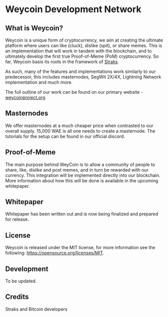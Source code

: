 Weycoin Development Network
===========================

What is Weycoin?
----------------

Weycoin is a unique form of cryptocurrency, we aim at creating the ultimate
platform where users can like (cluck), dislike (spit), or share memes. This
is an implementation that will work in tandem with the blockchain, and to
ultimately develop the first true Proof-of-Meme (PoM) cryptocurrency. So far,
Weycoin basis its roots in the framework of [Straks](https://github.com/straks/straks).

As such, many of the features and implementations work similarly to our predecessor,
this includes masternodes, SegWit 2X/4X, Lightning Network implementation and much more.

The full outline of our work can be found on our primary website - [weycoinproject.org](https://weycoinproject.org)


Masternodes
-----------

We offer masternodes at a much cheaper price when contrasted to our overall supply. 15,000 WAE is all
one needs to create a masternode. The tutorials for the setup can be found in our official discord.


Proof-of-Meme
-------------

The main purpose behind WeyCoin is to allow a community of people to share, like, dislike and post memes,
and in turn be rewarded with our currency. This integration will be implemented directly into our blockchain. More information about how this will be done is available in the upcoming whitepaper.


Whitepaper
----------

Whitepaper has been written out and is now being finalized and prepared for release.


License
-------

Weycoin is released under the MIT license, for more information
see the following: https://opensource.org/licenses/MIT.

Development
-----------

To be updated.


Credits
-------

Straks and Bitcoin developers
